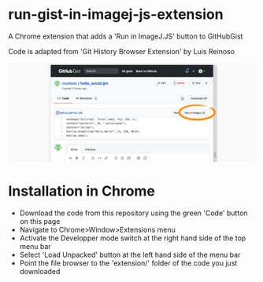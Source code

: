 # run-gist-in-imagej-js-extension
A Chrome extension that adds a 'Run in ImageJ.JS' button to GitHubGist

Code is adapted from 'Git History Browser Extension' by Luis Reinoso

[![](example.png)](example.png)

# Installation in Chrome
 * Download the code from this repository using the green 'Code' button on this page 
 * Navigate to Chrome>Window>Extensions menu
 * Activate the Developper mode switch at the right hand side of the top menu bar
 * Select 'Load Unpacked' button at the left hand side of the menu bar
 * Point the file browser to the 'extension/' folder of the code you just downloaded
